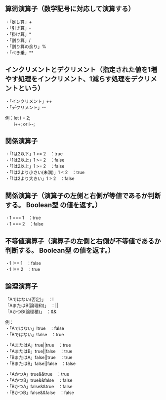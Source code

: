 算術演算子（数学記号に対応して演算する）  
----------  
・「足し算」+    
・「引き算」-   
・「掛け算」*   
・「割り算」/   
・「割り算の余り」%   
・「べき乗」**   
      
  
  
インクリメントとデクリメント（指定された値を1増やす処理をインクリメント、1減らす処理をデクリメントという）  
----------  
・「インクリメント」++    
・「デクリメント」--   

例：let i = 2;  
　　i++; or i--;  
      
      
関係演算子
----------  
・「1は2以下」1 <= 2　：true    
・「1は2以上」1 >= 2　：false      
・「1は2以上」1 >= 2　：false    
・「1は2より小さい(未満)」1 < 2　：true  
・「1は2より大きい」1 > 2　：false  
  
      
関係演算子（演算子の左側と右側が等値であるか判断する。 Boolean型 の値を返す。）
----------  
・1 === 1　：true    
・1 === 2　：false      
  
      
      
不等値演算子（演算子の左側と右側が不等値であるか判断する。 Boolean型 の値を返す。）
----------  
・1 !== 1　：false    
・1 !== 2　：true      
  
      
論理演算子
----------
「Aではない(否定)」　：!  
「AまたはB(論理和)」　：||  
「AかつB(論理積)」　：&&  

  
例：  
・「Aではない」!true　：false  
・「Bではない」!false　：true   

・「AまたはA」true||true　：true  
・「AまたはB」true||false　：true  
・「BまたはA」false||true　：true  
・「BまたはB」false||false　：false  

・「AかつA」true&&true　：true  
・「AかつB」true&&false　：false  
・「BかつA」false&&true　：false  
・「BかつB」false&&false　：false  